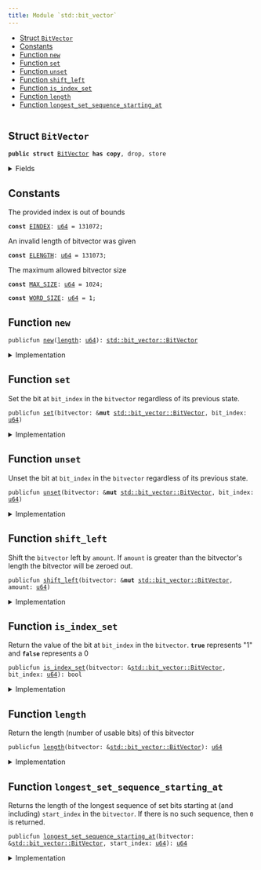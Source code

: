```yaml
---
title: Module `std::bit_vector`
---
```




-  [Struct `BitVector`](#std_bit_vector_BitVector)
-  [Constants](#@Constants_0)
-  [Function `new`](#std_bit_vector_new)
-  [Function `set`](#std_bit_vector_set)
-  [Function `unset`](#std_bit_vector_unset)
-  [Function `shift_left`](#std_bit_vector_shift_left)
-  [Function `is_index_set`](#std_bit_vector_is_index_set)
-  [Function `length`](#std_bit_vector_length)
-  [Function `longest_set_sequence_starting_at`](#std_bit_vector_longest_set_sequence_starting_at)


<pre><code></code></pre>



<a name="std_bit_vector_BitVector"></a>

## Struct `BitVector`



<pre><code><b>public</b> <b>struct</b> <a href="std/bit_vector.md#std_bit_vector_BitVector">BitVector</a> <b>has</b> <b>copy</b>, drop, store
</code></pre>



<details>
<summary>Fields</summary>


<dl>
<dt>
<code><a href="std/bit_vector.md#std_bit_vector_length">length</a>: <a href="std/u64.md#std_u64">u64</a></code>
</dt>
<dd>
</dd>
<dt>
<code>bit_field: <a href="std/vector.md#std_vector">vector</a>&lt;bool&gt;</code>
</dt>
<dd>
</dd>
</dl>


</details>

<a name="@Constants_0"></a>

## Constants


<a name="std_bit_vector_EINDEX"></a>

The provided index is out of bounds


<pre><code><b>const</b> <a href="std/bit_vector.md#std_bit_vector_EINDEX">EINDEX</a>: <a href="std/u64.md#std_u64">u64</a> = 131072;
</code></pre>



<a name="std_bit_vector_ELENGTH"></a>

An invalid length of bitvector was given


<pre><code><b>const</b> <a href="std/bit_vector.md#std_bit_vector_ELENGTH">ELENGTH</a>: <a href="std/u64.md#std_u64">u64</a> = 131073;
</code></pre>



<a name="std_bit_vector_MAX_SIZE"></a>

The maximum allowed bitvector size


<pre><code><b>const</b> <a href="std/bit_vector.md#std_bit_vector_MAX_SIZE">MAX_SIZE</a>: <a href="std/u64.md#std_u64">u64</a> = 1024;
</code></pre>



<a name="std_bit_vector_WORD_SIZE"></a>



<pre><code><b>const</b> <a href="std/bit_vector.md#std_bit_vector_WORD_SIZE">WORD_SIZE</a>: <a href="std/u64.md#std_u64">u64</a> = 1;
</code></pre>



<a name="std_bit_vector_new"></a>

## Function `new`



<pre><code>publicfun <a href="std/bit_vector.md#std_bit_vector_new">new</a>(<a href="std/bit_vector.md#std_bit_vector_length">length</a>: <a href="std/u64.md#std_u64">u64</a>): <a href="std/bit_vector.md#std_bit_vector_BitVector">std::bit_vector::BitVector</a>
</code></pre>



<details>
<summary>Implementation</summary>


<pre><code><b>public</b> <b>fun</b> <a href="std/bit_vector.md#std_bit_vector_new">new</a>(<a href="std/bit_vector.md#std_bit_vector_length">length</a>: <a href="std/u64.md#std_u64">u64</a>): <a href="std/bit_vector.md#std_bit_vector_BitVector">BitVector</a> {
    <b>assert</b>!(<a href="std/bit_vector.md#std_bit_vector_length">length</a> &gt; 0, <a href="std/bit_vector.md#std_bit_vector_ELENGTH">ELENGTH</a>);
    <b>assert</b>!(<a href="std/bit_vector.md#std_bit_vector_length">length</a> &lt; <a href="std/bit_vector.md#std_bit_vector_MAX_SIZE">MAX_SIZE</a>, <a href="std/bit_vector.md#std_bit_vector_ELENGTH">ELENGTH</a>);
    <b>let</b> <b>mut</b> counter = 0;
    <b>let</b> <b>mut</b> bit_field = <a href="std/vector.md#std_vector_empty">vector::empty</a>();
    <b>while</b> (counter &lt; <a href="std/bit_vector.md#std_bit_vector_length">length</a>) {
        bit_field.push_back(<b>false</b>);
        counter = counter + 1;
    };
    <a href="std/bit_vector.md#std_bit_vector_BitVector">BitVector</a> {
        <a href="std/bit_vector.md#std_bit_vector_length">length</a>,
        bit_field,
    }
}
</code></pre>



</details>

<a name="std_bit_vector_set"></a>

## Function `set`

Set the bit at <code>bit_index</code> in the <code>bitvector</code> regardless of its previous state.


<pre><code>publicfun <a href="std/bit_vector.md#std_bit_vector_set">set</a>(bitvector: &<b>mut</b> <a href="std/bit_vector.md#std_bit_vector_BitVector">std::bit_vector::BitVector</a>, bit_index: <a href="std/u64.md#std_u64">u64</a>)
</code></pre>



<details>
<summary>Implementation</summary>


<pre><code><b>public</b> <b>fun</b> <a href="std/bit_vector.md#std_bit_vector_set">set</a>(bitvector: &<b>mut</b> <a href="std/bit_vector.md#std_bit_vector_BitVector">BitVector</a>, bit_index: <a href="std/u64.md#std_u64">u64</a>) {
    <b>assert</b>!(bit_index &lt; bitvector.bit_field.<a href="std/bit_vector.md#std_bit_vector_length">length</a>(), <a href="std/bit_vector.md#std_bit_vector_EINDEX">EINDEX</a>);
    <b>let</b> x = &<b>mut</b> bitvector.bit_field[bit_index];
    *x = <b>true</b>;
}
</code></pre>



</details>

<a name="std_bit_vector_unset"></a>

## Function `unset`

Unset the bit at <code>bit_index</code> in the <code>bitvector</code> regardless of its previous state.


<pre><code>publicfun <a href="std/bit_vector.md#std_bit_vector_unset">unset</a>(bitvector: &<b>mut</b> <a href="std/bit_vector.md#std_bit_vector_BitVector">std::bit_vector::BitVector</a>, bit_index: <a href="std/u64.md#std_u64">u64</a>)
</code></pre>



<details>
<summary>Implementation</summary>


<pre><code><b>public</b> <b>fun</b> <a href="std/bit_vector.md#std_bit_vector_unset">unset</a>(bitvector: &<b>mut</b> <a href="std/bit_vector.md#std_bit_vector_BitVector">BitVector</a>, bit_index: <a href="std/u64.md#std_u64">u64</a>) {
    <b>assert</b>!(bit_index &lt; bitvector.bit_field.<a href="std/bit_vector.md#std_bit_vector_length">length</a>(), <a href="std/bit_vector.md#std_bit_vector_EINDEX">EINDEX</a>);
    <b>let</b> x = &<b>mut</b> bitvector.bit_field[bit_index];
    *x = <b>false</b>;
}
</code></pre>



</details>

<a name="std_bit_vector_shift_left"></a>

## Function `shift_left`

Shift the <code>bitvector</code> left by <code>amount</code>. If <code>amount</code> is greater than the
bitvector's length the bitvector will be zeroed out.


<pre><code>publicfun <a href="std/bit_vector.md#std_bit_vector_shift_left">shift_left</a>(bitvector: &<b>mut</b> <a href="std/bit_vector.md#std_bit_vector_BitVector">std::bit_vector::BitVector</a>, amount: <a href="std/u64.md#std_u64">u64</a>)
</code></pre>



<details>
<summary>Implementation</summary>


<pre><code><b>public</b> <b>fun</b> <a href="std/bit_vector.md#std_bit_vector_shift_left">shift_left</a>(bitvector: &<b>mut</b> <a href="std/bit_vector.md#std_bit_vector_BitVector">BitVector</a>, amount: <a href="std/u64.md#std_u64">u64</a>) {
    <b>if</b> (amount &gt;= bitvector.<a href="std/bit_vector.md#std_bit_vector_length">length</a>) {
        <b>let</b> len = bitvector.bit_field.<a href="std/bit_vector.md#std_bit_vector_length">length</a>();
        <b>let</b> <b>mut</b> i = 0;
        <b>while</b> (i &lt; len) {
            <b>let</b> elem = &<b>mut</b> bitvector.bit_field[i];
            *elem = <b>false</b>;
            i = i + 1;
        };
    } <b>else</b> {
        <b>let</b> <b>mut</b> i = amount;
        <b>while</b> (i &lt; bitvector.<a href="std/bit_vector.md#std_bit_vector_length">length</a>) {
            <b>if</b> (bitvector.<a href="std/bit_vector.md#std_bit_vector_is_index_set">is_index_set</a>(i)) bitvector.<a href="std/bit_vector.md#std_bit_vector_set">set</a>(i - amount)
            <b>else</b> bitvector.<a href="std/bit_vector.md#std_bit_vector_unset">unset</a>(i - amount);
            i = i + 1;
        };
        i = bitvector.<a href="std/bit_vector.md#std_bit_vector_length">length</a> - amount;
        <b>while</b> (i &lt; bitvector.<a href="std/bit_vector.md#std_bit_vector_length">length</a>) {
            <a href="std/bit_vector.md#std_bit_vector_unset">unset</a>(bitvector, i);
            i = i + 1;
        };
    }
}
</code></pre>



</details>

<a name="std_bit_vector_is_index_set"></a>

## Function `is_index_set`

Return the value of the bit at <code>bit_index</code> in the <code>bitvector</code>. <code><b>true</b></code>
represents "1" and <code><b>false</b></code> represents a 0


<pre><code>publicfun <a href="std/bit_vector.md#std_bit_vector_is_index_set">is_index_set</a>(bitvector: &<a href="std/bit_vector.md#std_bit_vector_BitVector">std::bit_vector::BitVector</a>, bit_index: <a href="std/u64.md#std_u64">u64</a>): bool
</code></pre>



<details>
<summary>Implementation</summary>


<pre><code><b>public</b> <b>fun</b> <a href="std/bit_vector.md#std_bit_vector_is_index_set">is_index_set</a>(bitvector: &<a href="std/bit_vector.md#std_bit_vector_BitVector">BitVector</a>, bit_index: <a href="std/u64.md#std_u64">u64</a>): bool {
    <b>assert</b>!(bit_index &lt; bitvector.bit_field.<a href="std/bit_vector.md#std_bit_vector_length">length</a>(), <a href="std/bit_vector.md#std_bit_vector_EINDEX">EINDEX</a>);
    bitvector.bit_field[bit_index]
}
</code></pre>



</details>

<a name="std_bit_vector_length"></a>

## Function `length`

Return the length (number of usable bits) of this bitvector


<pre><code>publicfun <a href="std/bit_vector.md#std_bit_vector_length">length</a>(bitvector: &<a href="std/bit_vector.md#std_bit_vector_BitVector">std::bit_vector::BitVector</a>): <a href="std/u64.md#std_u64">u64</a>
</code></pre>



<details>
<summary>Implementation</summary>


<pre><code><b>public</b> <b>fun</b> <a href="std/bit_vector.md#std_bit_vector_length">length</a>(bitvector: &<a href="std/bit_vector.md#std_bit_vector_BitVector">BitVector</a>): <a href="std/u64.md#std_u64">u64</a> {
    bitvector.bit_field.<a href="std/bit_vector.md#std_bit_vector_length">length</a>()
}
</code></pre>



</details>

<a name="std_bit_vector_longest_set_sequence_starting_at"></a>

## Function `longest_set_sequence_starting_at`

Returns the length of the longest sequence of set bits starting at (and
including) <code>start_index</code> in the <code>bitvector</code>. If there is no such
sequence, then <code>0</code> is returned.


<pre><code>publicfun <a href="std/bit_vector.md#std_bit_vector_longest_set_sequence_starting_at">longest_set_sequence_starting_at</a>(bitvector: &<a href="std/bit_vector.md#std_bit_vector_BitVector">std::bit_vector::BitVector</a>, start_index: <a href="std/u64.md#std_u64">u64</a>): <a href="std/u64.md#std_u64">u64</a>
</code></pre>



<details>
<summary>Implementation</summary>


<pre><code><b>public</b> <b>fun</b> <a href="std/bit_vector.md#std_bit_vector_longest_set_sequence_starting_at">longest_set_sequence_starting_at</a>(bitvector: &<a href="std/bit_vector.md#std_bit_vector_BitVector">BitVector</a>, start_index: <a href="std/u64.md#std_u64">u64</a>): <a href="std/u64.md#std_u64">u64</a> {
    <b>assert</b>!(start_index &lt; bitvector.<a href="std/bit_vector.md#std_bit_vector_length">length</a>, <a href="std/bit_vector.md#std_bit_vector_EINDEX">EINDEX</a>);
    <b>let</b> <b>mut</b> index = start_index;
    // Find the greatest index in the <a href="std/vector.md#std_vector">vector</a> such that all indices less than it are <a href="std/bit_vector.md#std_bit_vector_set">set</a>.
    <b>while</b> (index &lt; bitvector.<a href="std/bit_vector.md#std_bit_vector_length">length</a>) {
        <b>if</b> (!bitvector.<a href="std/bit_vector.md#std_bit_vector_is_index_set">is_index_set</a>(index)) <b>break</b>;
        index = index + 1;
    };
    index - start_index
}
</code></pre>



</details>
